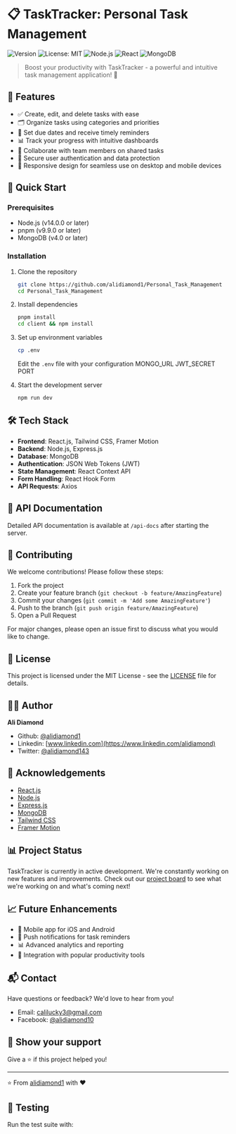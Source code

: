 # 📋 TaskTracker: Personal Task Management

![Version](https://img.shields.io/badge/version-1.0.0-blue.svg?cacheSeconds=2592000)
![License: MIT](https://img.shields.io/badge/License-MIT-yellow.svg)
![Node.js](https://img.shields.io/badge/Node.js-14.x-green.svg)
![React](https://img.shields.io/badge/React-17.x-blue.svg)
![MongoDB](https://img.shields.io/badge/MongoDB-4.x-green.svg)

> Boost your productivity with TaskTracker - a powerful and intuitive task management application! 🚀

## 🌟 Features

- ✅ Create, edit, and delete tasks with ease
- 🗂 Organize tasks using categories and priorities
- 📅 Set due dates and receive timely reminders
- 📊 Track your progress with intuitive dashboards
- 🤝 Collaborate with team members on shared tasks
- 🔐 Secure user authentication and data protection
- 📱 Responsive design for seamless use on desktop and mobile devices

## 🚀 Quick Start

### Prerequisites

- Node.js (v14.0.0 or later)
- pnpm (v9.9.0 or later)
- MongoDB (v4.0 or later)

### Installation

1. Clone the repository
   ```sh
   git clone https://github.com/alidiamond1/Personal_Task_Management
   cd Personal_Task_Management
   ```

2. Install dependencies
   ```sh
   pnpm install
   cd client && npm install
   ```

3. Set up environment variables
   ```sh
   cp .env
   ```
   Edit the `.env` file with your configuration  MONGO_URL JWT_SECRET PORT

5. Start the development server
   ```sh
   npm run dev
   ```

## 🛠 Tech Stack

- **Frontend**: React.js, Tailwind CSS, Framer Motion
- **Backend**: Node.js, Express.js
- **Database**: MongoDB
- **Authentication**: JSON Web Tokens (JWT)
- **State Management**: React Context API
- **Form Handling**: React Hook Form
- **API Requests**: Axios

## 📖 API Documentation

Detailed API documentation is available at `/api-docs` after starting the server.

## 🤝 Contributing

We welcome contributions! Please follow these steps:

1. Fork the project
2. Create your feature branch (`git checkout -b feature/AmazingFeature`)
3. Commit your changes (`git commit -m 'Add some AmazingFeature'`)
4. Push to the branch (`git push origin feature/AmazingFeature`)
5. Open a Pull Request

For major changes, please open an issue first to discuss what you would like to change.

## 📝 License

This project is licensed under the MIT License - see the [LICENSE](LICENSE) file for details.

## 👨‍💻 Author

**Ali Diamond**

- Github: [@alidiamond1](https://github.com/alidiamond1)
- Linkedin: [www.linkedin.com](https://www.linkedin.com/alidiamond)
- Twitter: [@alidiamond143](https://x.com/Alidiamond143)

## 🙏 Acknowledgements

- [React.js](https://reactjs.org/)
- [Node.js](https://nodejs.org/)
- [Express.js](https://expressjs.com/)
- [MongoDB](https://www.mongodb.com/)
- [Tailwind CSS](https://tailwindcss.com/)
- [Framer Motion](https://www.framer.com/motion/)

## 📊 Project Status

TaskTracker is currently in active development. We're constantly working on new features and improvements. Check out our [project board](https://github.com/alidiamond1/Personal_Task_Management) to see what we're working on and what's coming next!

## 📈 Future Enhancements

- 📱 Mobile app for iOS and Android
- 🔔 Push notifications for task reminders
- 📊 Advanced analytics and reporting
- 🔄 Integration with popular productivity tools

## 📬 Contact

Have questions or feedback? We'd love to hear from you!

- Email: calilucky3@gmail.com
- Facebook: [@alidiamond10](https://fb.com/alidiamond10)


## 🌟 Show your support

Give a ⭐️ if this project helped you!

---

⭐️ From [alidiamond1](https://github.com/alidiamond1) with ❤️

## 🧪 Testing

Run the test suite with:
